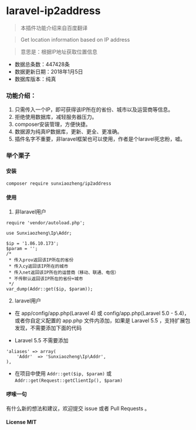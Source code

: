# laravel-ip2address

> 本插件功能介绍来自百度翻译

> Get location information based on IP address

> 意思是：根据IP地址获取位置信息

- 数据总条数：447428条
- 数据更新日期：2018年1月5日
- 数据库版本：纯真

### 功能介绍：
1. 只需传入一个IP，即可获得该IP所在的省份、城市以及运营商等信息。
2. 拒绝使用数据库，减轻服务器压力。
3. composer安装管理，方便快捷。
4. 数据源为纯真IP数据库，更新、更全、更准确。
5. 插件名字不重要，非laravel框架也可以使用，作者是个laravel死忠粉，嘘。

### 举个栗子

#### 安装
`composer require sunxiaozheng/ip2address`

#### 使用
1. 非laravel用户

```
require 'vendor/autoload.php';

use Sunxiaozheng\Ip\Addr;

$ip = '1.86.10.173';
$param = ''; 
/*
 * 传入prov返回该IP所在的省份
 * 传入cy返回该IP所在的城市
 * 传入net返回该IP所在的运营商（移动、联通、电信）
 * 不传默认返回该IP所在的省份+城市
 */
var_dump(Addr::get($ip, $param));
```
2. laravel用户
- 在 app/config/app.php(Laravel 4) 或 config/app.php(Laravel 5.0 - 5.4)，或者你自定义配置的 app.php 文件内添加，如果是 Laravel 5.5 ，支持扩展包发现，不需要添加下面的代码

- Laravel 5.5 不需要添加
```
'aliases' => array(
    'Addr'  => 'Sunxiaozheng\Ip\Addr',
),
```
- 在项目中使用 `Addr::get($ip, $param)` 或 `Addr::get(Request::getClientIp(), $param)`

#### 啰嗦一句
有什么新的想法和建议，欢迎提交 issue 或者 Pull Requests 。

#### License MIT